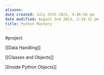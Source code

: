 ```yaml
---
aliases: 
date created: July 25th 2023, 4:46:56 pm
date modified: August 2nd 2023, 2:54:12 pm
title: Python Mastery
---
```

#project 


[[Data Handling]]

[[Classes and Objects]]

[[Inside Python Objects]]